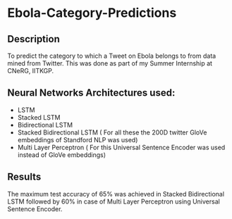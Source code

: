 # Ebola-Category-Predictions
## Description
To predict the category to which a Tweet on Ebola belongs to from data mined from Twitter.
This was done as part of my Summer Internship at CNeRG, IITKGP.
## Neural Networks Architectures used:
* LSTM
* Stacked LSTM
* Bidirectional LSTM
* Stacked Bidirectional LSTM
( For all these the 200D twitter GloVe embeddings of Standford NLP was used)
* Multi Layer Perceptron ( For this Universal Sentence Encoder was used instead of GloVe embeddings)
## Results
The maximum test accuracy of 65% was achieved in Stacked Bidirectional LSTM followed by 60% in case of Multi Layer Perceptron using Universal Sentence Encoder.

